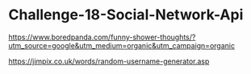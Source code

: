 # Challenge-18-Social-Network-Api

https://www.boredpanda.com/funny-shower-thoughts/?utm_source=google&utm_medium=organic&utm_campaign=organic

https://jimpix.co.uk/words/random-username-generator.asp